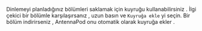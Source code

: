 Dinlemeyi planladığınız bölümleri saklamak için kuyruğu kullanabilirsiniz . İlgi çekici bir bölümle karşılaşırsanız , uzun basın ve ` Kuyruğa ekle ` yi seçin. Bir bölüm indirirseniz , AntennaPod onu otomatik olarak kuyruğa ekler .
